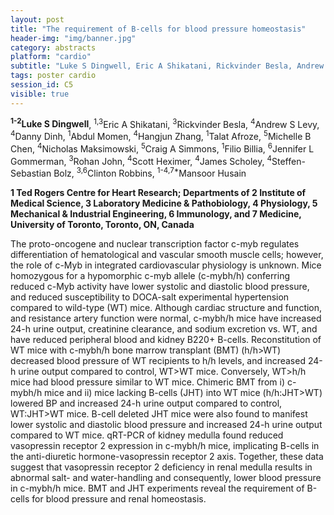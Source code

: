 ```yaml
---
layout: post
title: "The requirement of B-cells for blood pressure homeostasis"
header-img: "img/banner.jpg"
category: abstracts
platform: "cardio"
subtitle: "Luke S Dingwell, Eric A Shikatani, Rickvinder Besla, Andrew S Levy, Danny Dinh, Abdul Momen, Hangjun Zhang, Talat Afroze, Michelle B Chen, Nicholas Maksimowski, Craig A Simmons, Filio Billia, Jennifer L Gommerman, Rohan John, Scott  Heximer, James Scholey, Steffen-Sebastian Bolz, Clinton Robbins, Mansoor Husain"
tags: poster cardio
session_id: C5
visible: true
---
```

**<sup>1-2</sup>Luke S Dingwell**, <sup>1,3</sup>Eric A Shikatani, <sup>3</sup>Rickvinder Besla, <sup>4</sup>Andrew S Levy, <sup>4</sup>Danny Dinh, <sup>1</sup>Abdul Momen, <sup>4</sup>Hangjun Zhang, <sup>1</sup>Talat Afroze, <sup>5</sup>Michelle B Chen, <sup>4</sup>Nicholas Maksimowski, <sup>5</sup>Craig A Simmons, <sup>1</sup>Filio Billia, <sup>6</sup>Jennifer L Gommerman, <sup>3</sup>Rohan John, <sup>4</sup>Scott  Heximer, <sup>4</sup>James Scholey, <sup>4</sup>Steffen-Sebastian Bolz, <sup>3,6</sup>Clinton Robbins, <sup>1-4,7\*</sup>Mansoor Husain

__1 Ted Rogers Centre for Heart Research; Departments of 2 Institute of Medical Science, 3 Laboratory Medicine & Pathobiology, 4 Physiology, 5 Mechanical & Industrial Engineering, 6 Immunology, and 7 Medicine, University of Toronto, Toronto, ON, Canada__

The proto-oncogene and nuclear transcription factor c-myb regulates differentiation of hematological and vascular smooth muscle cells; however, the role of c-Myb in integrated cardiovascular physiology is unknown.  Mice homozygous for a hypomorphic c-myb allele (c-mybh/h) conferring reduced c-Myb activity have lower systolic and diastolic blood pressure, and reduced susceptibility to DOCA-salt experimental hypertension compared to wild-type (WT) mice.  Although cardiac structure and function, and resistance artery function were normal, c-mybh/h mice have increased 24-h urine output, creatinine clearance, and sodium excretion vs. WT, and have reduced peripheral blood and kidney B220+ B-cells.  Reconstitution of WT mice with c-mybh/h bone marrow transplant (BMT) (h/h>WT) decreased blood pressure of WT recipients to h/h levels, and increased 24-h urine output compared to control, WT>WT mice.  Conversely, WT>h/h mice had blood pressure similar to WT mice.  Chimeric BMT from i) c-mybh/h mice and ii) mice lacking B-cells (JHT) into WT mice (h/h:JHT>WT) lowered BP and increased 24-h urine output compared to control, WT:JHT>WT mice.  B-cell deleted JHT mice were also found to manifest lower systolic and diastolic blood pressure and increased 24-h urine output compared to WT mice.  qRT-PCR of kidney medulla found reduced vasopressin receptor 2 expression in c-mybh/h mice, implicating B-cells in the anti-diuretic hormone-vasopressin receptor 2 axis.  Together, these data suggest that vasopressin receptor 2 deficiency in renal medulla results in abnormal salt- and water-handling and consequently, lower blood pressure in c-mybh/h mice.  BMT and JHT experiments reveal the requirement of B-cells for blood pressure and renal homeostasis.